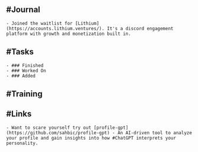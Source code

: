 ## #Journal
	- Joined the waitlist for [Lithium](https://accounts.lithium.ventures/). It's a discord engagement platform with growth and monetization built in.
## #Tasks
	- ### Finished
	- ### Worked On
	- ### Added
## #Training
## #Links
	- Want to scare yourself try out [profile-gpt](https://github.com/sahbic/profile-gpt) - An AI-driven tool to analyze your profile and gain insights into how #ChatGPT interprets your personality.
